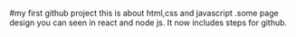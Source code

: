 #my first github project
this is about html,css and javascript .some page design you can seen in react and node js.
It now includes steps for github.
